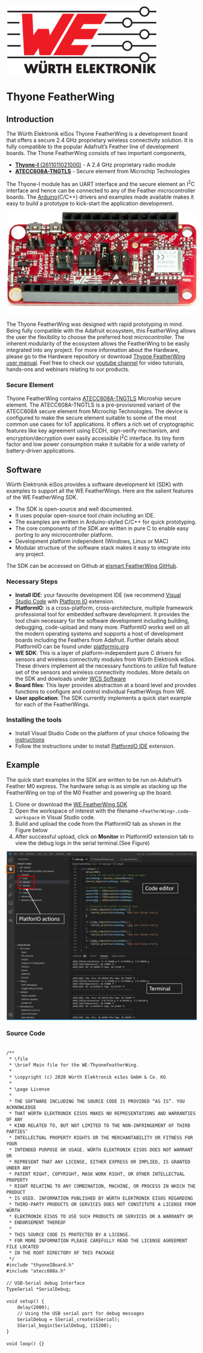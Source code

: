 ![WE Logo](../assets/WE_Logo_small_t.png)

# Thyone FeatherWing

## Introduction

The Würth Elektronik eiSos Thyone FeatherWing is a development board that offers a secure 2.4 GHz proprietary wireless connectivity solution. It is fully compatible to the popular Adafruit’s Feather line of development boards. The Thone FeatherWing consists of two important components,

* [**Thyone-I** (2611011021000)](https://www.we-online.de/katalog/de/THYONE-I) - A 2.4 GHz proprietary radio module
* [**ATECC608A-TNGTLS**](http://ww1.microchip.com/downloads/en/DeviceDoc/ATECC608A-TNGTLS-CryptoAuthentication-Data-Sheet-DS40002112B.pdf) - Secure element from Microchip Technologies

The Thyone-I module has an UART interface and the secure element an I<sup>2</sup>C interface and hence can be connected to any of the Feather microcontroller boards. The [Arduino](https://www.arduino.cc/)(C/C++) drivers and examples made available makes it easy to build a prototype to kick-start the application development.

![WE Thyone FeatherWing](assets/ThyoneFeatherWing.png)

The Thyone FeatherWing was designed with rapid prototyping in mind. Being fully compatible with the Adafruit ecosystem, this FeatherWing allows the user the flexibility to choose the preferred host microcontroller. The inherent modularity of the ecosystem allows the FeatherWing to be easily integrated into any project.
For more information about the Hardware, please go to the Hardware repository or download [Thyone FeatherWing user manual](link.to.com\document).
Feel free to check our [youtube channel](https://www.youtube.com/user/WuerthElektronik/videos) for video tutorials, hands-ons and webinars relating to our products.

### Secure Element

Thyone FeatherWing contains [ATECC608A-TNGTLS](www.microchip.com/wwwproducts/en/ATECC608A) Microship secure element. The ATECC608A-TNGTLS is a pre-provisioned variant of the ATECC608A secure element from Microchip Technologies. The device is configured to make the secure element suitable to some of the most common use cases for IoT applications. It offers a rich set of cryptographic features like key agreement using ECDH, sign-verify mechanism, and encryption/decryption over easily accessible I<sup>2</sup>C interface. Its tiny form factor and low power consumption make it suitable for a wide variety of battery-driven applications.


## Software 

Würth Elektronik eiSos provides a software development kit (SDK) with examples to support all the WE FeatherWings. Here are the salient features of the WE FeatherWing SDK.

* The SDK is open-source and well documented.
* It uses popular open-source tool chain including an IDE.
* The examples are written in Arduino-styled C/C++ for quick prototyping.
* The core components of the SDK are written in pure C to enable easy porting to any microcontroller platform.
* Development platform independent (Windows, Linux or MAC)
* Modular structure of the software stack makes it easy to integrate into any project.

The SDK can be accessed on Github at [eismart FeatherWing GitHub](/../../).

### Necessary Steps

* **Install IDE**: your favourite development IDE (we recommend [Visual Studio Code](https://code.visualstudio.com/) with [Platform IO](https://platformio.org/) extension.
* **PlatformIO**: is a cross-platform, cross-architecture, multiple framework professional tool for embedded software development. It provides the tool chain necessary for the software development including building, debugging, code-upload and many more. PlatformIO works well on all the modern operating systems and supports a host of development boards including the Feathers from Adafruit. Further details about PlatformIO can be found under [platformio.org](https://platformio.org/)
* **WE SDK**: This is a layer of platform-independent pure C drivers for sensors and wireless connectivity modules from Würth Elektronik eiSos. These drivers implement all the necessary functions to utilize full feature set of the sensors and wireless connectivity modules. More details on the SDK and dowloads under [WCS Software](we-online.com/wcs-software)
* **Board files**: This layer provides abstraction at a board level and provides functions to configure and control individual FeatherWings from WE.
* **User application**: The SDK currently implements a quick start example for each of the FeatherWings.

### Installing the tools

* Install Visual Studio Code on the platform of your choice following the [instructions](code.visualstudio.com/docs)
* Follow the instructions under to install [PlatformIO IDE](platformio.org/install/ide?install=vscode) extension.


## Example

The quick start examples in the SDK are written to be run on Adafruit’s Feather M0 express. The hardware setup is as simple as stacking up the FeatherWing on top of the M0 Feather and powering up the board.

1. Clone or download the [WE FeatherWing SDK](/)
2. Open the workspace of interest with the filename `<FeatherWing>.code-workspace` in Visual Studio code.
3. Build and upload the code from the PlatformIO tab as shown in the Figure below
4. After successful upload, click on **Monitor** in PlatformIO extension tab to view the debug logs in the serial terminal.(See Figure)


![Running quick start example](assets/VSCode.png)


### Source Code

```

/**
 * \file
 * \brief Main file for the WE-ThyoneFeatherWing.
 *
 * \copyright (c) 2020 Würth Elektronik eiSos GmbH & Co. KG
 *
 * \page License
 *
 * THE SOFTWARE INCLUDING THE SOURCE CODE IS PROVIDED “AS IS”. YOU ACKNOWLEDGE
 * THAT WÜRTH ELEKTRONIK EISOS MAKES NO REPRESENTATIONS AND WARRANTIES OF ANY
 * KIND RELATED TO, BUT NOT LIMITED TO THE NON-INFRINGEMENT OF THIRD PARTIES’
 * INTELLECTUAL PROPERTY RIGHTS OR THE MERCHANTABILITY OR FITNESS FOR YOUR
 * INTENDED PURPOSE OR USAGE. WÜRTH ELEKTRONIK EISOS DOES NOT WARRANT OR
 * REPRESENT THAT ANY LICENSE, EITHER EXPRESS OR IMPLIED, IS GRANTED UNDER ANY
 * PATENT RIGHT, COPYRIGHT, MASK WORK RIGHT, OR OTHER INTELLECTUAL PROPERTY
 * RIGHT RELATING TO ANY COMBINATION, MACHINE, OR PROCESS IN WHICH THE PRODUCT
 * IS USED. INFORMATION PUBLISHED BY WÜRTH ELEKTRONIK EISOS REGARDING
 * THIRD-PARTY PRODUCTS OR SERVICES DOES NOT CONSTITUTE A LICENSE FROM WÜRTH
 * ELEKTRONIK EISOS TO USE SUCH PRODUCTS OR SERVICES OR A WARRANTY OR
 * ENDORSEMENT THEREOF
 *
 * THIS SOURCE CODE IS PROTECTED BY A LICENSE.
 * FOR MORE INFORMATION PLEASE CAREFULLY READ THE LICENSE AGREEMENT FILE LOCATED
 * IN THE ROOT DIRECTORY OF THIS PACKAGE
 */
#include "thyoneIBoard.h"
#include "atecc608a.h"

// USB-Serial debug Interface
TypeSerial *SerialDebug;

void setup() {
    delay(2000);
    // Using the USB serial port for debug messages
    SerialDebug = SSerial_create(&Serial);
    SSerial_begin(SerialDebug, 115200);
}

void loop() {}


```
